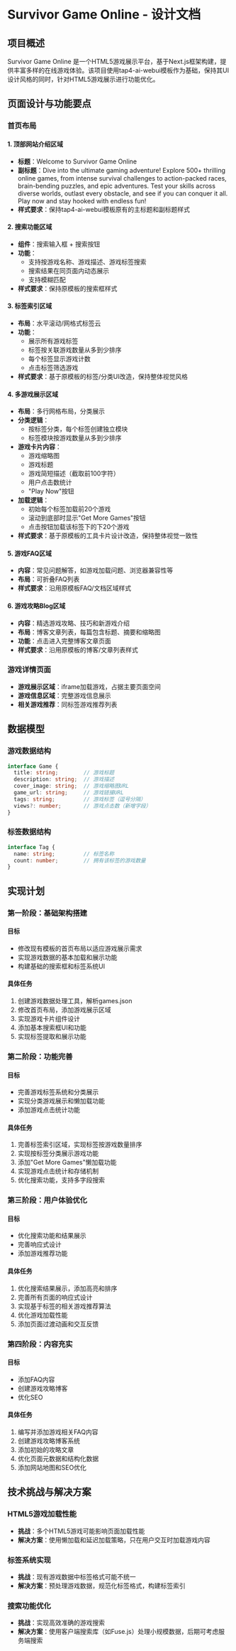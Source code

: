# Survivor Game Online - 设计文档

## 项目概述
Survivor Game Online 是一个HTML5游戏展示平台，基于Next.js框架构建，提供丰富多样的在线游戏体验。该项目使用tap4-ai-webui模板作为基础，保持其UI设计风格的同时，针对HTML5游戏展示进行功能优化。

## 页面设计与功能要点

### 首页布局

#### 1. 顶部网站介绍区域
- **标题**：Welcome to Survivor Game Online
- **副标题**：Dive into the ultimate gaming adventure! Explore 500+ thrilling online games, from intense survival challenges to action-packed races, brain-bending puzzles, and epic adventures. Test your skills across diverse worlds, outlast every obstacle, and see if you can conquer it all. Play now and stay hooked with endless fun!
- **样式要求**：保持tap4-ai-webui模板原有的主标题和副标题样式

#### 2. 搜索功能区域
- **组件**：搜索输入框 + 搜索按钮
- **功能**：
  - 支持按游戏名称、游戏描述、游戏标签搜索
  - 搜索结果在同页面内动态展示
  - 支持模糊匹配
- **样式要求**：保持原模板的搜索框样式

#### 3. 标签索引区域
- **布局**：水平滚动/网格式标签云
- **功能**：
  - 展示所有游戏标签
  - 标签按关联游戏数量从多到少排序
  - 每个标签显示游戏计数
  - 点击标签筛选游戏
- **样式要求**：基于原模板的标签/分类UI改造，保持整体视觉风格

#### 4. 多游戏展示区域
- **布局**：多行网格布局，分类展示
- **分类逻辑**：
  - 按标签分类，每个标签创建独立模块
  - 标签模块按游戏数量从多到少排序
- **游戏卡片内容**：
  - 游戏缩略图
  - 游戏标题
  - 游戏简短描述（截取前100字符）
  - 用户点击数统计
  - "Play Now"按钮
- **加载逻辑**：
  - 初始每个标签加载前20个游戏
  - 滚动到底部时显示"Get More Games"按钮
  - 点击按钮加载该标签下的下20个游戏
- **样式要求**：基于原模板的工具卡片设计改造，保持整体视觉一致性

#### 5. 游戏FAQ区域
- **内容**：常见问题解答，如游戏加载问题、浏览器兼容性等
- **布局**：可折叠FAQ列表
- **样式要求**：沿用原模板FAQ/文档区域样式

#### 6. 游戏攻略Blog区域
- **内容**：精选游戏攻略、技巧和新游戏介绍
- **布局**：博客文章列表，每篇包含标题、摘要和缩略图
- **功能**：点击进入完整博客文章页面
- **样式要求**：沿用原模板的博客/文章列表样式

### 游戏详情页面

- **游戏展示区域**：iframe加载游戏，占据主要页面空间
- **游戏信息区域**：完整游戏信息展示
- **相关游戏推荐**：同标签游戏推荐列表

## 数据模型

### 游戏数据结构
```typescript
interface Game {
  title: string;        // 游戏标题
  description: string;  // 游戏描述
  cover_image: string;  // 游戏缩略图URL
  game_url: string;     // 游戏链接URL
  tags: string;         // 游戏标签（逗号分隔）
  views?: number;       // 游戏点击数（新增字段）
}
```

### 标签数据结构
```typescript
interface Tag {
  name: string;         // 标签名称
  count: number;        // 拥有该标签的游戏数量
}
```

## 实现计划

### 第一阶段：基础架构搭建

#### 目标
- 修改现有模板的首页布局以适应游戏展示需求
- 实现游戏数据的基本加载和展示功能
- 构建基础的搜索框和标签系统UI

#### 具体任务
1. 创建游戏数据处理工具，解析games.json
2. 修改首页布局，添加游戏展示区域
3. 实现游戏卡片组件设计
4. 添加基本搜索框UI和功能
5. 实现标签提取和展示功能

### 第二阶段：功能完善

#### 目标
- 完善游戏标签系统和分类展示
- 实现分类游戏展示和懒加载功能
- 添加游戏点击统计功能

#### 具体任务
1. 完善标签索引区域，实现标签按游戏数量排序
2. 实现按标签分类展示游戏功能
3. 添加"Get More Games"懒加载功能
4. 实现游戏点击统计和存储机制
5. 优化搜索功能，支持多字段搜索

### 第三阶段：用户体验优化

#### 目标
- 优化搜索功能和结果展示
- 完善响应式设计
- 添加游戏推荐功能

#### 具体任务
1. 优化搜索结果展示，添加高亮和排序
2. 完善所有页面的响应式设计
3. 实现基于标签的相关游戏推荐算法
4. 优化游戏加载性能
5. 添加页面过渡动画和交互反馈

### 第四阶段：内容充实

#### 目标
- 添加FAQ内容
- 创建游戏攻略博客
- 优化SEO

#### 具体任务
1. 编写并添加游戏相关FAQ内容
2. 创建游戏攻略博客系统
3. 添加初始的攻略文章
4. 优化页面元数据和结构化数据
5. 添加网站地图和SEO优化

## 技术挑战与解决方案

### HTML5游戏加载性能
- **挑战**：多个HTML5游戏可能影响页面加载性能
- **解决方案**：使用懒加载和延迟加载策略，只在用户交互时加载游戏内容

### 标签系统实现
- **挑战**：现有游戏数据中标签格式可能不统一
- **解决方案**：预处理游戏数据，规范化标签格式，构建标签索引

### 搜索功能优化
- **挑战**：实现高效准确的游戏搜索
- **解决方案**：使用客户端搜索库（如Fuse.js）处理小规模数据，后期可考虑服务端搜索 
